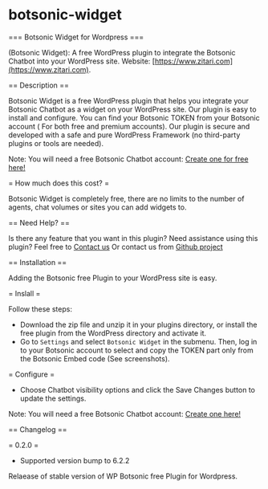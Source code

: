 # botsonic-widget

=== Botsonic Widget for Wordpress ===

(Botsonic Widget): A free WordPress plugin to integrate the Botsonic Chatbot into your WordPress site.
Website: [https://www.zitari.com](https://www.zitari.com).

== Description ==

Botsonic Widget is a free WordPress plugin that helps you integrate your Botsonic Chatbot as a widget on your WordPress site.
Our plugin is easy to install and configure.
You can find your Botsonic TOKEN from your Botsonic account ( For both free and premium accounts).
Our plugin is secure and developed with a safe and pure WordPress Framework (no third-party plugins or tools are needed).

Note: You will need a free Botsonic Chatbot account: [Create one for free here!](https://app.writesonic.com/fr/signup?utm_source=botsonicwidget&utm_medium=link&utm_campaign=signup)

= How much does this cost? =

Botsonic Widget is completely free, there are no limits to the number of agents, chat volumes or sites you can add widgets to.

== Need Help? ==

Is there any feature that you want in this plugin?
Need assistance using this plugin?
Feel free to [Contact us](https://www.zitari.com/)
Or contact us from [Github project](https://github.com/elyeszitari/botsonic-widget)

== Installation ==

Adding the Botsonic free Plugin to your WordPress site is easy.

= Inslall =

Follow these steps:

* Download the zip file and unzip it in your plugins directory, or install the free plugin from the WordPress directory and activate it.
* Go to `Settings` and select `Botsonic Widget` in the submenu. Then, log in to your Botsonic account to select and copy the TOKEN part only from the Botsonic Embed code (See screenshots).

= Configure =

* Choose Chatbot visibility options and click the Save Changes button to update the settings.

Note: You will need a free Botsonic Chatbot account: [Create one here!](https://app.writesonic.com/fr/signup?utm_source=botsonicwidget&utm_medium=link&utm_campaign=signup)

== Changelog ==

= 0.2.0 =
* Supported version bump to 6.2.2

Relaease of stable version of WP Botsonic free Plugin for Wordpress.
